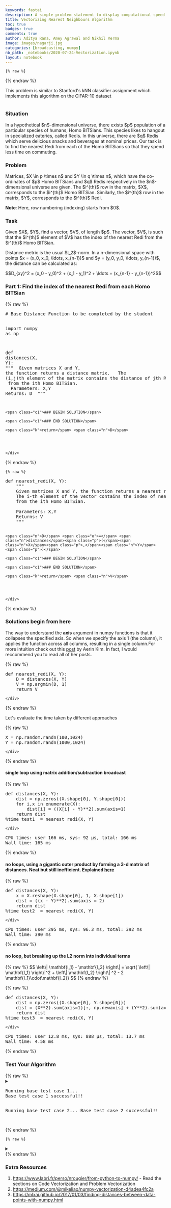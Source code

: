 ```yaml
---
keywords: fastai
description: A simple problem statement to display computational speed up due to vectorization and broadcasting in numpy
title: Vectorizing Nearest Neighbours Algorithm
toc: true 
badges: true
comments: true
author: Aditya Rana, Amey Agrawal and Nikhil Verma
image: images/nagarji.jpg
categories: [broadcasting, numpy]
nb_path: _notebooks/2020-07-24-Vectorization.ipynb
layout: notebook
---
```


<!--
#################################################
### THIS FILE WAS AUTOGENERATED! DO NOT EDIT! ###
#################################################
# file to edit: _notebooks/2020-07-24-Vectorization.ipynb
-->

<div class="container" id="notebook-container">
        
    {% raw %}
    
<div class="cell border-box-sizing code_cell rendered">

</div>
    {% endraw %}

<div class="cell border-box-sizing text_cell rendered"><div class="inner_cell">
<div class="text_cell_render border-box-sizing rendered_html">
<p>This problem is similar to Stanford's kNN classifier assignment which implements this algorithm on the CIFAR-10 dataset</p>

</div>
</div>
</div>
<div class="cell border-box-sizing text_cell rendered"><div class="inner_cell">
<div class="text_cell_render border-box-sizing rendered_html">
<p><img src="/blog/images/copied_from_nb/my_icons/nagarji.jpg" alt="" title="Redi at BITS Pilani"></p>

</div>
</div>
</div>
<div class="cell border-box-sizing text_cell rendered"><div class="inner_cell">
<div class="text_cell_render border-box-sizing rendered_html">
<h3 id="Situation">Situation<a class="anchor-link" href="#Situation"> </a></h3><p>In a hypothetical $n$-dimensional universe, there exists $p$ population of a particular species of humans, Homo BITSians. This species likes to hangout in specialized eateries, called Redis. In this universe, there are $q$ Redis which serve delicious snacks and beverages at nominal prices. Our task is to find the nearest Redi from each of the Homo BITSians so that they spend less time on commuting.</p>
<h3 id="Problem">Problem<a class="anchor-link" href="#Problem"> </a></h3><p>Matrices, $X \in p \times n$ and $Y \in q \times n$, which have the co-ordinates of $p$ Homo BITSians and $q$ Redis respectively in the $n$-dimensional universe are given. The $i^{th}$ row in the matrix, $X$, corresponds to the $i^{th}$ Homo BITSian. Similarly, the $i^{th}$ row in the matrix, $Y$, corresponds to the $i^{th}$ Redi.</p>
<p><strong>Note</strong>: Here, row numbering (indexing) starts from $0$.</p>
<h3 id="Task">Task<a class="anchor-link" href="#Task"> </a></h3><p>Given $X$, $Y$, find a vector, $V$, of length $p$. The vector, $V$, is such that the $i^{th}$ element of $V$ has the index of the nearest Redi from the $i^{th}$ Homo BITSian.</p>
<p>Distance metric is the usual $l_2$-norm.
In a n-dimensional space with points $x = (x_0, x_0, \ldots, x_{n-1})$ and $y = (y_0, y_0, \ldots, y_{n-1})$, the distance can be calculated as:</p>
$$D_{xy}^2 = (x_0 - y_0)^2 
+ (x_1 - y_1)^2 + \ldots + (x_{n-1} - y_{n-1})^2$$
</div>
</div>
</div>
<div class="cell border-box-sizing text_cell rendered"><div class="inner_cell">
<div class="text_cell_render border-box-sizing rendered_html">
<h3 id="Part-1:-Find-the-index-of-the-nearest-Redi-from-each-Homo-BITSian">Part 1: Find the index of the nearest Redi from each Homo BITSian<a class="anchor-link" href="#Part-1:-Find-the-index-of-the-nearest-Redi-from-each-Homo-BITSian"> </a></h3>
</div>
</div>
</div>
    {% raw %}
    
<div class="cell border-box-sizing code_cell rendered">
<div class="input">

<div class="inner_cell">
    <div class="input_area">
<div class=" highlight hl-ipython3"><pre><span></span><span class="c1"># Base Distance Function to be completed by the student</span>

<span class="kn">import</span> <span class="nn">numpy</span> <span class="k">as</span> <span class="nn">np</span>

<span class="k">def</span> <span class="nf">distances</span><span class="p">(</span><span class="n">X</span><span class="p">,</span> <span class="n">Y</span><span class="p">):</span>
    <span class="sd">&quot;&quot;&quot;</span>
<span class="sd">    Given matrices X and Y, the function returns a distance matrix. </span>
<span class="sd">    The (i,j)th element of the matrix contains the distance of jth Redi </span>
<span class="sd">    from the ith Homo BITSian.</span>
<span class="sd">    </span>
<span class="sd">    Parameters: X,Y</span>
<span class="sd">    Returns: D</span>
<span class="sd">    &quot;&quot;&quot;</span>
    
    <span class="c1">### BEGIN SOLUTION</span>

    <span class="c1">### END SOLUTION</span>
    
    <span class="k">return</span> <span class="n">D</span>
</pre></div>

    </div>
</div>
</div>

</div>
    {% endraw %}

    {% raw %}
    
<div class="cell border-box-sizing code_cell rendered">
<div class="input">

<div class="inner_cell">
    <div class="input_area">
<div class=" highlight hl-ipython3"><pre><span></span><span class="k">def</span> <span class="nf">nearest_redi</span><span class="p">(</span><span class="n">X</span><span class="p">,</span> <span class="n">Y</span><span class="p">):</span>
    <span class="sd">&quot;&quot;&quot;</span>
<span class="sd">    Given matrices X and Y, the function returns a nearest redi vector. </span>
<span class="sd">    The i-th element of the vector contains the index of nearest Redi </span>
<span class="sd">    from the ith Homo BITSian.</span>
<span class="sd">    </span>
<span class="sd">    Parameters: X,Y</span>
<span class="sd">    Returns: V</span>
<span class="sd">    &quot;&quot;&quot;</span>
    
    <span class="n">D</span> <span class="o">=</span> <span class="n">distances</span><span class="p">(</span><span class="n">X</span><span class="p">,</span><span class="n">Y</span><span class="p">)</span>
    
    <span class="c1">### BEGIN SOLUTION</span>

    <span class="c1">### END SOLUTION</span>
    
    <span class="k">return</span> <span class="n">V</span>
</pre></div>

    </div>
</div>
</div>

</div>
    {% endraw %}

<div class="cell border-box-sizing text_cell rendered"><div class="inner_cell">
<div class="text_cell_render border-box-sizing rendered_html">
<h3 id="Solutions-begin-from-here">Solutions begin from here<a class="anchor-link" href="#Solutions-begin-from-here"> </a></h3><p>The way to understand the <strong>axis</strong> argument in numpy functions is that it collapses the specified axis. So when we specify the axis 1 (the column), it applies the function across all columns, resulting in a single column.For more intuition check out this <a href="https://medium.com/@aerinykim/numpy-sum-axis-intuition-6eb94926a5d1">post</a> by Aerin Kim. In fact, I would reccommend you to read all of her posts.</p>

</div>
</div>
</div>
    {% raw %}
    
<div class="cell border-box-sizing code_cell rendered">
<div class="input">

<div class="inner_cell">
    <div class="input_area">
<div class=" highlight hl-ipython3"><pre><span></span><span class="k">def</span> <span class="nf">nearest_redi</span><span class="p">(</span><span class="n">X</span><span class="p">,</span> <span class="n">Y</span><span class="p">):</span>
    <span class="n">D</span> <span class="o">=</span> <span class="n">distances</span><span class="p">(</span><span class="n">X</span><span class="p">,</span> <span class="n">Y</span><span class="p">)</span>
    <span class="n">V</span> <span class="o">=</span> <span class="n">np</span><span class="o">.</span><span class="n">argmin</span><span class="p">(</span><span class="n">D</span><span class="p">,</span> <span class="mi">1</span><span class="p">)</span>
    <span class="k">return</span> <span class="n">V</span>
</pre></div>

    </div>
</div>
</div>

</div>
    {% endraw %}

<div class="cell border-box-sizing text_cell rendered"><div class="inner_cell">
<div class="text_cell_render border-box-sizing rendered_html">
<p>Let's evaluate the time taken by different approaches</p>

</div>
</div>
</div>
    {% raw %}
    
<div class="cell border-box-sizing code_cell rendered">
<div class="input">

<div class="inner_cell">
    <div class="input_area">
<div class=" highlight hl-ipython3"><pre><span></span><span class="n">X</span> <span class="o">=</span> <span class="n">np</span><span class="o">.</span><span class="n">random</span><span class="o">.</span><span class="n">randn</span><span class="p">(</span><span class="mi">100</span><span class="p">,</span><span class="mi">1024</span><span class="p">)</span>
<span class="n">Y</span> <span class="o">=</span> <span class="n">np</span><span class="o">.</span><span class="n">random</span><span class="o">.</span><span class="n">randn</span><span class="p">(</span><span class="mi">1000</span><span class="p">,</span><span class="mi">1024</span><span class="p">)</span>
</pre></div>

    </div>
</div>
</div>

</div>
    {% endraw %}

<div class="cell border-box-sizing text_cell rendered"><div class="inner_cell">
<div class="text_cell_render border-box-sizing rendered_html">
<h4 id="single-loop-using--matrix-addition/subtraction-broadcast">single loop using  matrix addition/subtraction broadcast<a class="anchor-link" href="#single-loop-using--matrix-addition/subtraction-broadcast"> </a></h4>
</div>
</div>
</div>
    {% raw %}
    
<div class="cell border-box-sizing code_cell rendered">
<div class="input">

<div class="inner_cell">
    <div class="input_area">
<div class=" highlight hl-ipython3"><pre><span></span><span class="k">def</span> <span class="nf">distances</span><span class="p">(</span><span class="n">X</span><span class="p">,</span> <span class="n">Y</span><span class="p">):</span>
    <span class="n">dist</span> <span class="o">=</span> <span class="n">np</span><span class="o">.</span><span class="n">zeros</span><span class="p">((</span><span class="n">X</span><span class="o">.</span><span class="n">shape</span><span class="p">[</span><span class="mi">0</span><span class="p">],</span> <span class="n">Y</span><span class="o">.</span><span class="n">shape</span><span class="p">[</span><span class="mi">0</span><span class="p">]))</span>
    <span class="k">for</span> <span class="n">i</span><span class="p">,</span><span class="n">x</span> <span class="ow">in</span> <span class="nb">enumerate</span><span class="p">(</span><span class="n">X</span><span class="p">):</span>
        <span class="n">dist</span><span class="p">[</span><span class="n">i</span><span class="p">]</span> <span class="o">=</span> <span class="p">((</span><span class="n">X</span><span class="p">[</span><span class="n">i</span><span class="p">]</span> <span class="o">-</span> <span class="n">Y</span><span class="p">)</span><span class="o">**</span><span class="mi">2</span><span class="p">)</span><span class="o">.</span><span class="n">sum</span><span class="p">(</span><span class="n">axis</span><span class="o">=</span><span class="mi">1</span><span class="p">)</span>
    <span class="k">return</span> <span class="n">dist</span>
<span class="o">%</span><span class="k">time</span> test1  = nearest_redi(X, Y)
</pre></div>

    </div>
</div>
</div>

<div class="output_wrapper">
<div class="output">

<div class="output_area">

<div class="output_subarea output_stream output_stdout output_text">
<pre>CPU times: user 166 ms, sys: 92 µs, total: 166 ms
Wall time: 165 ms
</pre>
</div>
</div>

</div>
</div>

</div>
    {% endraw %}

<div class="cell border-box-sizing text_cell rendered"><div class="inner_cell">
<div class="text_cell_render border-box-sizing rendered_html">
<h4 id="no-loops,-using-a-gigantic-outer-product-by-forming-a-3-d-matrix-of-distances.-Neat-but-still-inefficient.-Explained-here">no loops, using a gigantic outer product by forming a 3-d matrix of distances. Neat but still inefficient. Explained <a href="http://scipy.github.io/old-wiki/pages/EricsBroadcastingDoc">here</a><a class="anchor-link" href="#no-loops,-using-a-gigantic-outer-product-by-forming-a-3-d-matrix-of-distances.-Neat-but-still-inefficient.-Explained-here"> </a></h4>
</div>
</div>
</div>
    {% raw %}
    
<div class="cell border-box-sizing code_cell rendered">
<div class="input">

<div class="inner_cell">
    <div class="input_area">
<div class=" highlight hl-ipython3"><pre><span></span><span class="k">def</span> <span class="nf">distances</span><span class="p">(</span><span class="n">X</span><span class="p">,</span> <span class="n">Y</span><span class="p">):</span>
    <span class="n">x</span> <span class="o">=</span> <span class="n">X</span><span class="o">.</span><span class="n">reshape</span><span class="p">(</span><span class="n">X</span><span class="o">.</span><span class="n">shape</span><span class="p">[</span><span class="mi">0</span><span class="p">],</span> <span class="mi">1</span><span class="p">,</span> <span class="n">X</span><span class="o">.</span><span class="n">shape</span><span class="p">[</span><span class="mi">1</span><span class="p">])</span>
    <span class="n">dist</span> <span class="o">=</span> <span class="p">((</span><span class="n">x</span> <span class="o">-</span> <span class="n">Y</span><span class="p">)</span><span class="o">**</span><span class="mi">2</span><span class="p">)</span><span class="o">.</span><span class="n">sum</span><span class="p">(</span><span class="n">axis</span> <span class="o">=</span> <span class="mi">2</span><span class="p">)</span>
    <span class="k">return</span> <span class="n">dist</span>
<span class="o">%</span><span class="k">time</span> test2  = nearest_redi(X, Y)
</pre></div>

    </div>
</div>
</div>

<div class="output_wrapper">
<div class="output">

<div class="output_area">

<div class="output_subarea output_stream output_stdout output_text">
<pre>CPU times: user 295 ms, sys: 96.3 ms, total: 392 ms
Wall time: 390 ms
</pre>
</div>
</div>

</div>
</div>

</div>
    {% endraw %}

<div class="cell border-box-sizing text_cell rendered"><div class="inner_cell">
<div class="text_cell_render border-box-sizing rendered_html">
<h4 id="no-loop,-but-breaking-up-the-L2-norm-into-individual-terms">no loop, but breaking up the L2 norm into individual terms<a class="anchor-link" href="#no-loop,-but-breaking-up-the-L2-norm-into-individual-terms"> </a></h4>
</div>
</div>
</div>
<div class="cell border-box-sizing text_cell rendered"><div class="inner_cell">
<div class="text_cell_render border-box-sizing rendered_html">
<p>{% raw %}
$$ \left\| \mathbf{I_1} - \mathbf{I_2} \right\| = \sqrt{ \left\| \mathbf{I_1} \right\|^2 + \left\| \mathbf{I_2} \right\| ^2 - 2 \mathbf{I_1}\cdot\mathbf{I_2}} $$
{% endraw %}</p>

</div>
</div>
</div>
    {% raw %}
    
<div class="cell border-box-sizing code_cell rendered">
<div class="input">

<div class="inner_cell">
    <div class="input_area">
<div class=" highlight hl-ipython3"><pre><span></span><span class="k">def</span> <span class="nf">distances</span><span class="p">(</span><span class="n">X</span><span class="p">,</span> <span class="n">Y</span><span class="p">):</span>
    <span class="n">dist</span> <span class="o">=</span> <span class="n">np</span><span class="o">.</span><span class="n">zeros</span><span class="p">((</span><span class="n">X</span><span class="o">.</span><span class="n">shape</span><span class="p">[</span><span class="mi">0</span><span class="p">],</span> <span class="n">Y</span><span class="o">.</span><span class="n">shape</span><span class="p">[</span><span class="mi">0</span><span class="p">]))</span>
    <span class="n">dist</span> <span class="o">=</span> <span class="p">(</span><span class="n">X</span><span class="o">**</span><span class="mi">2</span><span class="p">)</span><span class="o">.</span><span class="n">sum</span><span class="p">(</span><span class="n">axis</span><span class="o">=</span><span class="mi">1</span><span class="p">)[:,</span> <span class="n">np</span><span class="o">.</span><span class="n">newaxis</span><span class="p">]</span> <span class="o">+</span> <span class="p">(</span><span class="n">Y</span><span class="o">**</span><span class="mi">2</span><span class="p">)</span><span class="o">.</span><span class="n">sum</span><span class="p">(</span><span class="n">axis</span><span class="o">=</span><span class="mi">1</span><span class="p">)</span> <span class="o">-</span> <span class="mi">2</span> <span class="o">*</span> <span class="n">X</span><span class="o">.</span><span class="n">dot</span><span class="p">(</span><span class="n">Y</span><span class="o">.</span><span class="n">T</span><span class="p">)</span>
    <span class="k">return</span> <span class="n">dist</span>
<span class="o">%</span><span class="k">time</span> test3  = nearest_redi(X, Y)
</pre></div>

    </div>
</div>
</div>

<div class="output_wrapper">
<div class="output">

<div class="output_area">

<div class="output_subarea output_stream output_stdout output_text">
<pre>CPU times: user 12.8 ms, sys: 888 µs, total: 13.7 ms
Wall time: 4.58 ms
</pre>
</div>
</div>

</div>
</div>

</div>
    {% endraw %}

<div class="cell border-box-sizing text_cell rendered"><div class="inner_cell">
<div class="text_cell_render border-box-sizing rendered_html">
<h3 id="Test-Your-Algorithm">Test Your Algorithm<a class="anchor-link" href="#Test-Your-Algorithm"> </a></h3>
</div>
</div>
</div>
    {% raw %}
    
<div class="cell border-box-sizing code_cell rendered">
<details class="description">
      <summary class="btn btn-sm" data-open="Hide Code" data-close="Show Code"></summary>
        <p><div class="input">

<div class="inner_cell">
    <div class="input_area">
<div class=" highlight hl-ipython3"><pre><span></span><span class="c1">#collapse-hide</span>
<span class="nb">print</span><span class="p">(</span><span class="s2">&quot;Running base test case 1...&quot;</span><span class="p">)</span>

<span class="n">X_test1</span> <span class="o">=</span> <span class="n">np</span><span class="o">.</span><span class="n">array</span><span class="p">([[</span><span class="o">-</span><span class="mf">3.</span><span class="p">,</span>  <span class="mf">4.</span><span class="p">],</span>
                    <span class="p">[</span> <span class="mf">4.</span><span class="p">,</span> <span class="o">-</span><span class="mf">2.</span><span class="p">],</span>
                    <span class="p">[</span><span class="o">-</span><span class="mf">1.</span><span class="p">,</span>  <span class="mf">0.</span><span class="p">]])</span>

<span class="n">Y_test1</span> <span class="o">=</span> <span class="n">np</span><span class="o">.</span><span class="n">array</span><span class="p">([[</span><span class="o">-</span><span class="mf">3.</span><span class="p">,</span>  <span class="mf">0.</span><span class="p">],</span>
                    <span class="p">[</span><span class="o">-</span><span class="mf">3.</span><span class="p">,</span> <span class="o">-</span><span class="mf">3.</span><span class="p">]])</span>

<span class="n">V_test1</span> <span class="o">=</span> <span class="n">nearest_redi</span><span class="p">(</span><span class="n">X_test1</span><span class="p">,</span> <span class="n">Y_test1</span><span class="p">)</span>
<span class="n">V_ans_test1</span> <span class="o">=</span> <span class="n">np</span><span class="o">.</span><span class="n">array</span><span class="p">([</span><span class="mi">0</span><span class="p">,</span> <span class="mi">1</span><span class="p">,</span> <span class="mi">0</span><span class="p">])</span>

<span class="k">assert</span> <span class="n">np</span><span class="o">.</span><span class="n">array_equal</span><span class="p">(</span><span class="n">V_test1</span><span class="p">,</span> <span class="n">V_ans_test1</span><span class="p">)</span>

<span class="nb">print</span><span class="p">(</span><span class="s2">&quot;Base test case 1 successful!!</span><span class="se">\n</span><span class="s2">&quot;</span><span class="p">)</span>



<span class="nb">print</span><span class="p">(</span><span class="s2">&quot;Running base test case 2...&quot;</span><span class="p">)</span>

<span class="n">X_test2</span> <span class="o">=</span> <span class="n">np</span><span class="o">.</span><span class="n">array</span><span class="p">([[</span> <span class="mf">0.08170274</span><span class="p">,</span> <span class="o">-</span><span class="mf">4.8955951</span> <span class="p">,</span> <span class="o">-</span><span class="mf">4.0473417</span> <span class="p">],</span>
                    <span class="p">[</span><span class="o">-</span><span class="mf">1.13259313</span><span class="p">,</span>  <span class="mf">4.38171415</span><span class="p">,</span> <span class="o">-</span><span class="mf">3.22068891</span><span class="p">]])</span>

<span class="n">Y_test2</span> <span class="o">=</span> <span class="n">np</span><span class="o">.</span><span class="n">array</span><span class="p">([[</span> <span class="mf">3.79010736</span><span class="p">,</span>  <span class="mf">1.70042849</span><span class="p">,</span> <span class="o">-</span><span class="mf">3.06603884</span><span class="p">],</span>
                    <span class="p">[</span> <span class="mf">3.8921235</span> <span class="p">,</span> <span class="o">-</span><span class="mf">1.85207272</span><span class="p">,</span>  <span class="mf">2.33340715</span><span class="p">],</span>
                    <span class="p">[</span> <span class="mf">1.67360485</span><span class="p">,</span>  <span class="mf">2.11437547</span><span class="p">,</span>  <span class="mf">0.87529999</span><span class="p">]])</span>

<span class="n">V_test2</span> <span class="o">=</span> <span class="n">nearest_redi</span><span class="p">(</span><span class="n">X_test2</span><span class="p">,</span> <span class="n">Y_test2</span><span class="p">)</span>
<span class="n">V_ans_test2</span> <span class="o">=</span> <span class="n">np</span><span class="o">.</span><span class="n">array</span><span class="p">([</span><span class="mi">0</span><span class="p">,</span> <span class="mi">2</span><span class="p">])</span>

<span class="k">assert</span> <span class="n">np</span><span class="o">.</span><span class="n">array_equal</span><span class="p">(</span><span class="n">V_test2</span><span class="p">,</span> <span class="n">V_ans_test2</span><span class="p">)</span>

<span class="nb">print</span><span class="p">(</span><span class="s2">&quot;Base test case 2 successful!!</span><span class="se">\n</span><span class="s2">&quot;</span><span class="p">)</span>
</pre></div>

    </div>
</div>
</div>
</p>
    </details>
<div class="output_wrapper">
<div class="output">

<div class="output_area">

<div class="output_subarea output_stream output_stdout output_text">
<pre>Running base test case 1...
Base test case 1 successful!!

Running base test case 2...
Base test case 2 successful!!

</pre>
</div>
</div>

</div>
</div>

</div>
    {% endraw %}

    {% raw %}
    
<div class="cell border-box-sizing code_cell rendered">
<details class="description">
      <summary class="btn btn-sm" data-open="Hide Code" data-close="Show Code"></summary>
        <p><div class="input">

<div class="inner_cell">
    <div class="input_area">
<div class=" highlight hl-ipython3"><pre><span></span><span class="c1">#collapse-hide</span>
<span class="c1"># Running hidden test case for Part 1. Don&#39;t edit the cell.                                     *** 5 marks ***</span>
<span class="c1">### BEGIN HIDDEN TESTS</span>
<span class="n">X</span> <span class="o">=</span> <span class="n">np</span><span class="o">.</span><span class="n">array</span><span class="p">([[</span> <span class="mf">0.27170746</span><span class="p">,</span>  <span class="mf">0.89441607</span><span class="p">,</span>  <span class="mf">0.64849028</span><span class="p">],</span>
              <span class="p">[</span> <span class="mf">0.42296173</span><span class="p">,</span>  <span class="mf">0.54342876</span><span class="p">,</span>  <span class="mf">0.47889235</span><span class="p">],</span>
              <span class="p">[</span> <span class="mf">0.48688657</span><span class="p">,</span>  <span class="mf">0.11082849</span><span class="p">,</span>  <span class="mf">0.10691689</span><span class="p">],</span>
              <span class="p">[</span> <span class="mf">0.04419385</span><span class="p">,</span>  <span class="mf">0.68777309</span><span class="p">,</span>  <span class="mf">0.49437059</span><span class="p">],</span>
              <span class="p">[</span> <span class="mf">0.70143641</span><span class="p">,</span>  <span class="mf">0.09964604</span><span class="p">,</span>  <span class="mf">0.20949214</span><span class="p">],</span>
              <span class="p">[</span> <span class="mf">0.01725016</span><span class="p">,</span>  <span class="mf">0.37424641</span><span class="p">,</span>  <span class="mf">0.94070338</span><span class="p">]])</span>

<span class="n">Y</span> <span class="o">=</span> <span class="n">np</span><span class="o">.</span><span class="n">array</span><span class="p">([[</span> <span class="mf">0.24232741</span><span class="p">,</span>  <span class="mf">0.08413896</span><span class="p">,</span>  <span class="mf">0.014919</span>  <span class="p">],</span>
              <span class="p">[</span> <span class="mf">0.15801316</span><span class="p">,</span>  <span class="mf">0.31713579</span><span class="p">,</span>  <span class="mf">0.0416702</span> <span class="p">],</span>
              <span class="p">[</span> <span class="mf">0.15784176</span><span class="p">,</span>  <span class="mf">0.50998073</span><span class="p">,</span>  <span class="mf">0.45405793</span><span class="p">],</span>
              <span class="p">[</span> <span class="mf">0.44382259</span><span class="p">,</span>  <span class="mf">0.44515729</span><span class="p">,</span>  <span class="mf">0.49186482</span><span class="p">],</span>
              <span class="p">[</span> <span class="mf">0.00695024</span><span class="p">,</span>  <span class="mf">0.23603969</span><span class="p">,</span>  <span class="mf">0.77601819</span><span class="p">]])</span>

<span class="n">V</span> <span class="o">=</span> <span class="n">nearest_redi</span><span class="p">(</span><span class="n">X</span><span class="p">,</span><span class="n">Y</span><span class="p">)</span>
<span class="n">V_ans</span> <span class="o">=</span> <span class="n">np</span><span class="o">.</span><span class="n">array</span><span class="p">([</span><span class="mi">2</span><span class="p">,</span> <span class="mi">3</span><span class="p">,</span> <span class="mi">0</span><span class="p">,</span> <span class="mi">2</span><span class="p">,</span> <span class="mi">0</span><span class="p">,</span> <span class="mi">4</span><span class="p">])</span>

<span class="k">assert</span> <span class="n">np</span><span class="o">.</span><span class="n">array_equal</span><span class="p">(</span><span class="n">V</span><span class="p">,</span> <span class="n">V_ans</span><span class="p">)</span>
<span class="c1">### END HIDDEN TESTS</span>
</pre></div>

    </div>
</div>
</div>
</p>
    </details>
</div>
    {% endraw %}

<div class="cell border-box-sizing text_cell rendered"><div class="inner_cell">
<div class="text_cell_render border-box-sizing rendered_html">
<h3 id="Extra-Resources">Extra Resources<a class="anchor-link" href="#Extra-Resources"> </a></h3><ol>
<li><a href="https://www.labri.fr/perso/nrougier/from-python-to-numpy/">https://www.labri.fr/perso/nrougier/from-python-to-numpy/</a> - Read the sections on Code Vectorization and Problem Vectorization</li>
<li><a href="https://medium.com/@mikeliao/numpy-vectorization-d4adea4fc2a">https://medium.com/@mikeliao/numpy-vectorization-d4adea4fc2a</a></li>
<li><a href="https://mlxai.github.io/2017/01/03/finding-distances-between-data-points-with-numpy.html">https://mlxai.github.io/2017/01/03/finding-distances-between-data-points-with-numpy.html</a></li>
</ol>

</div>
</div>
</div>
</div>
 

